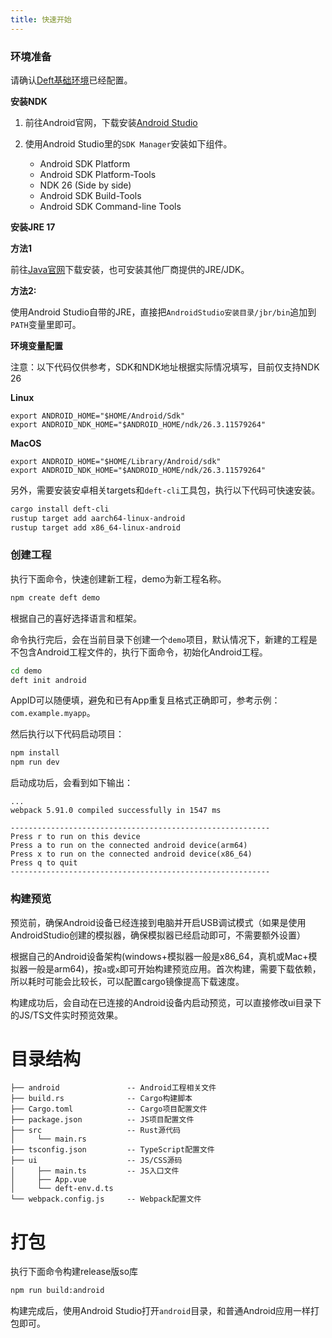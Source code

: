```yaml
---
title: 快速开始
---
```


### 环境准备

请确认[Deft基础环境](/guides/prerequisites)已经配置。

**安装NDK**

1. 前往Android官网，下载安装[Android Studio](https://developer.android.com/studio)

2. 使用Android Studio里的`SDK Manager`安装如下组件。

    * Android SDK Platform
    * Android SDK Platform-Tools
    * NDK 26 (Side by side)
    * Android SDK Build-Tools
    * Android SDK Command-line Tools

**安装JRE 17**

**方法1**

前往[Java官网](https://www.java.com/)下载安装，也可安装其他厂商提供的JRE/JDK。

**方法2:** 

使用Android Studio自带的JRE，直接把`AndroidStudio安装目录/jbr/bin`追加到`PATH`变量里即可。

**环境变量配置**

注意：以下代码仅供参考，SDK和NDK地址根据实际情况填写，目前仅支持NDK 26

**Linux**

```
export ANDROID_HOME="$HOME/Android/Sdk"
export ANDROID_NDK_HOME="$ANDROID_HOME/ndk/26.3.11579264"
```

**MacOS**

```
export ANDROID_HOME="$HOME/Library/Android/sdk"
export ANDROID_NDK_HOME="$ANDROID_HOME/ndk/26.3.11579264"
```

[//]: # (**Windows**)

[//]: # ()
[//]: # (```)

[//]: # ([System.Environment]::SetEnvironmentVariable&#40;"ANDROID_HOME", "$env:LocalAppData\Android\Sdk", "User"&#41;)

[//]: # ($VERSION = Get-ChildItem -Name "$env:LocalAppData\Android\Sdk\ndk")

[//]: # ([System.Environment]::SetEnvironmentVariable&#40;"ANDROID_NDK_HOME", "$env:LocalAppData\Android\Sdk\ndk\$VERSION", "User"&#41;)

[//]: # (// TODO Set PATH & CARGO_NDK_SYSROOT_LIBS_PATH env)

[//]: # (```)

另外，需要安装安卓相关targets和`deft-cli`工具包，执行以下代码可快速安装。

```bash
cargo install deft-cli
rustup target add aarch64-linux-android
rustup target add x86_64-linux-android
```

### 创建工程

执行下面命令，快速创建新工程，demo为新工程名称。
```bash
npm create deft demo
```
根据自己的喜好选择语言和框架。

命令执行完后，会在当前目录下创建一个`demo`项目，默认情况下，新建的工程是不包含Android工程文件的，执行下面命令，初始化Android工程。

```bash
cd demo
deft init android
```

AppID可以随便填，避免和已有App重复且格式正确即可，参考示例：`com.example.myapp`。

然后执行以下代码启动项目：

```bash
npm install
npm run dev
```

启动成功后，会看到如下输出：

```text
...
webpack 5.91.0 compiled successfully in 1547 ms

----------------------------------------------------------
Press r to run on this device
Press a to run on the connected android device(arm64)
Press x to run on the connected android device(x86_64)
Press q to quit
----------------------------------------------------------

```

### 构建预览

预览前，确保Android设备已经连接到电脑并开启USB调试模式（如果是使用AndroidStudio创建的模拟器，确保模拟器已经启动即可，不需要额外设置）

根据自己的Android设备架构(windows+模拟器一般是x86_64，真机或Mac+模拟器一般是arm64)，按`a`或`x`即可开始构建预览应用。首次构建，需要下载依赖，所以耗时可能会比较长，可以配置cargo镜像提高下载速度。

构建成功后，会自动在已连接的Android设备内启动预览，可以直接修改ui目录下的JS/TS文件实时预览效果。

# 目录结构

```text
├── android               -- Android工程相关文件
├── build.rs              -- Cargo构建脚本
├── Cargo.toml            -- Cargo项目配置文件
├── package.json          -- JS项目配置文件
├── src                   -- Rust源代码
│     └── main.rs
├── tsconfig.json         -- TypeScript配置文件
├── ui                    -- JS/CSS源码
│     ├── main.ts         -- JS入口文件
│     ├── App.vue
│     └── deft-env.d.ts
└── webpack.config.js     -- Webpack配置文件
```

# 打包

执行下面命令构建release版so库
```bash
npm run build:android
```
构建完成后，使用Android Studio打开`android`目录，和普通Android应用一样打包即可。